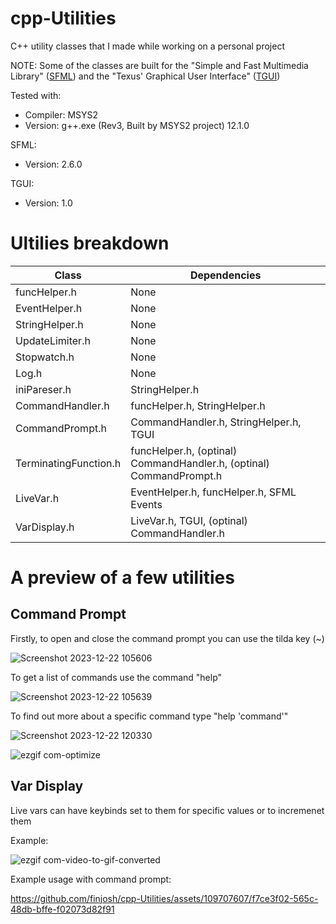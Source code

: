 # cpp-Utilities
C++ utility classes that I made while working on a personal project

NOTE: Some of the classes are built for the "Simple and Fast Multimedia Library" ([SFML](https://www.sfml-dev.org/index.php)) and the "Texus' Graphical User Interface" ([TGUI](https://tgui.eu/))

Tested with: 
  - Compiler: MSYS2
  - Version: g++.exe (Rev3, Built by MSYS2 project) 12.1.0

SFML:
  - Version: 2.6.0

TGUI:
  - Version: 1.0

# Ultilies breakdown
| Class | Dependencies |
| --- | --- |
| funcHelper.h | None |
| EventHelper.h | None |
| StringHelper.h | None |
| UpdateLimiter.h | None |
| Stopwatch.h | None |
| Log.h | None |
| iniPareser.h | StringHelper.h |
| CommandHandler.h | funcHelper.h, StringHelper.h |
| CommandPrompt.h | CommandHandler.h, StringHelper.h, TGUI |
| TerminatingFunction.h | funcHelper.h, (optinal) CommandHandler.h, (optinal) CommandPrompt.h |
| LiveVar.h | EventHelper.h, funcHelper.h, SFML Events |
| VarDisplay.h | LiveVar.h, TGUI, (optinal) CommandHandler.h |

# A preview of a few utilities

## Command Prompt

Firstly, to open and close the command prompt you can use the tilda key (~)

![Screenshot 2023-12-22 105606](https://github.com/finjosh/cpp-Utilities/assets/109707607/b2e0ddac-76d3-40de-bfeb-456b96416b92)

To get a list of commands use the command "help"

![Screenshot 2023-12-22 105639](https://github.com/finjosh/cpp-Utilities/assets/109707607/74438a7b-c2be-46dc-8fc5-285086b4b321)

To find out more about a specific command type "help 'command'"

![Screenshot 2023-12-22 120330](https://github.com/finjosh/cpp-Utilities/assets/109707607/4bb83900-17a1-48e3-807f-225d1c03b468)

![ezgif com-optimize](https://github.com/finjosh/cpp-Utilities/assets/109707607/9786e255-aeed-453c-b2d4-42be619531f5)

## Var Display

Live vars can have keybinds set to them for specific values or to incremenet them

Example:

![ezgif com-video-to-gif-converted](https://github.com/finjosh/cpp-Utilities/assets/109707607/cdb428d4-5b0c-455b-911b-3e4023e45b8c)

Example usage with command prompt:

https://github.com/finjosh/cpp-Utilities/assets/109707607/f7ce3f02-565c-48db-bffe-f02073d82f91
